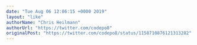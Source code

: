 ```yaml
---
date: "Tue Aug 06 12:06:15 +0000 2019"
layout: "like"
authorName: "Chris Heilmann"
authorUrl: "https://twitter.com/codepo8"
originalPost: "https://twitter.com/codepo8/status/1158710876121313282"
---
```

